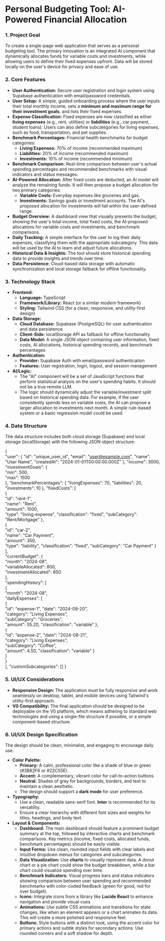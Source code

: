 # **Personal Budgeting Tool: AI-Powered Financial Allocation**

### **1\. Project Goal**

To create a single-page web application that serves as a personal budgeting tool. The primary innovation is an integrated AI component that dynamically allocates funds for variable costs and investments, while allowing users to define their fixed expenses upfront. Data will be stored locally on the user's device for privacy and ease of use.

### **2\. Core Features**

* **User Authentication:** Secure user registration and login system using Supabase authentication with email/password credentials.
* **User Setup:** A simple, guided onboarding process where the user inputs their total monthly income, sets a **minimum and maximum range for their investment goals**, and lists their fixed expenses.  
* **Expense Classification:** Fixed expenses are now classified as either **living expenses** (e.g., rent, utilities) or **liabilities** (e.g., car payment, student loans). Users can also define subcategories for living expenses, such as food, transportation, and pet supplies.  
* **Benchmark Percentages:** Financial health benchmarks for budget categories:
  * **Living Expenses:** 70% of income (recommended maximum)
  * **Liabilities:** 20% of income (recommended maximum)
  * **Investments:** 10% of income (recommended minimum)
* **Benchmark Comparison:** Real-time comparison between user's actual spending percentages and recommended benchmarks with visual indicators and status messages.
* **AI-Powered Allocation:** After fixed costs are deducted, an AI model will analyze the remaining funds. It will then propose a budget allocation for two primary categories:  
  * **Variable Costs:** Everyday expenses like groceries and gas.  
  * **Investments:** Savings goals or investment accounts. The AI's proposed allocation for investments will fall within the user-defined range.  
* **Budget Overview:** A dashboard view that visually presents the budget, showing the user's total income, total fixed costs, the AI-proposed allocations for variable costs and investments, and benchmark comparisons.
* **Daily Tracking:** A simple interface for the user to log their daily expenses, classifying them with the appropriate subcategory. This data will be used by the AI to learn and adjust future allocations.  
* **Historical Data & Insights:** The tool should store historical spending data to provide insights and trends over time.
* **Data Persistence:** Cloud-based data storage with automatic synchronization and local storage fallback for offline functionality.

### **3\. Technology Stack**

* **Frontend:**  
  * **Language:** TypeScript  
  * **Framework/Library:** React (or a similar modern framework)  
  * **Styling:** Tailwind CSS (for a clean, responsive, and utility-first design)  
* **Data Storage:**  
  * **Cloud Database:** Supabase (PostgreSQL) for user authentication and data persistence
  * **Client-Side:** localStorage API as fallback for offline functionality
  * **Data Model:** A single JSON object containing user information, fixed costs, AI allocations, historical spending records, and benchmark percentages
* **Authentication:**  
  * **Provider:** Supabase Auth with email/password authentication
  * **Features:** User registration, login, logout, and session management
* **AI/Logic:**  
  * The "AI" component will be a set of JavaScript functions that perform statistical analysis on the user's spending habits. It should not be a true remote LLM.  
  * The logic should dynamically adjust the variable/investment split based on historical spending data. For example, if the user consistently spends less on variable costs, the AI can propose a larger allocation to investments next month. A simple rule-based system or a basic regression model could be used.

### **4\. Data Structure**

The data structure includes both cloud storage (Supabase) and local storage (localStorage) with the following JSON object structure:

{  
  "user": {
    "id": "unique\_user\_id",
    "email": "user@example.com",
    "name": "User Name",
    "createdAt": "2024-01-01T00:00:00.000Z"
  },
  "income": 3000,  
  "investmentGoals": {  
    "min": 500,  
    "max": 1500  
  },
  "benchmarkPercentages": {
    "livingExpenses": 70,
    "liabilities": 20,
    "investments": 10
  },
  "fixedCosts": \[  
    {  
      "id": "rent-1",  
      "name": "Rent",  
      "amount": 1000,  
      "type": "living-expense",
      "classification": "fixed",
      "subCategory": "Rent/Mortgage"
    },  
    {  
      "id": "car-2",  
      "name": "Car Payment",  
      "amount": 350,  
      "type": "liability",
      "classification": "fixed",
      "subCategory": "Car Payment"
    }  
  \],  
  "currentBudget": {  
    "month": "2024-08",  
    "variableAllocated": 800,  
    "investmentAllocated": 850  
  },  
  "spendingHistory": \[  
    {  
      "month": "2024-08",  
      "dailyExpenses": \[  
        {  
          "id": "expense-1",
          "date": "2024-08-20",  
          "category": "Living Expenses",  
          "subCategory": "Groceries",  
          "amount": 55.20,
          "classification": "variable"
        },  
        {  
          "id": "expense-2",
          "date": "2024-08-21",  
          "category": "Living Expenses",  
          "subCategory": "Coffee",  
          "amount": 4.50,
          "classification": "variable"
        }  
      \]  
    }  
  \],
  "customSubcategories": []
}

### **5\. UI/UX Considerations**

* **Responsive Design:** The application must be fully responsive and work seamlessly on desktop, tablet, and mobile devices using Tailwind's utility-first approach.  
* **V0 Compatibility:** The final application should be designed to be deployable on the V0 platform, which means adhering to standard web technologies and using a single-file structure if possible, or a simple component-based structure.

### **6\. UI/UX Design Specification**

The design should be clean, minimalist, and engaging to encourage daily use.

* **Color Palette:**  
  * **Primary:** A calm, professional color like a shade of blue or green (\#3B82F6 or \#22C55E).  
  * **Accent:** A complementary, vibrant color for call-to-action buttons.  
  * **Neutral:** Shades of grey for backgrounds, borders, and text to maintain a clean aesthetic.  
  * The design should support a **dark mode** for user preference.  
* **Typography:**  
  * Use a clean, readable sans-serif font. **Inter** is recommended for its versatility.  
  * Ensure a clear hierarchy with different font sizes and weights for titles, headings, and body text.  
* **Layout & Components:**  
  * **Dashboard:** The main dashboard should feature a prominent budget summary at the top, followed by interactive charts and benchmark comparisons. Key metrics (income, fixed costs, allocated funds, benchmark percentages) should be easily visible.  
  * **Input Forms:** Use clean, rounded input fields with clear labels and intuitive dropdown menus for categories and subcategories.  
  * **Data Visualization:** Use **charts** to visually represent data. A donut chart or a pie chart could show the budget breakdown, while a bar chart could visualize spending over time.  
  * **Benchmark Indicators:** Visual progress bars and status indicators showing comparison between user spending and recommended benchmarks with color-coded feedback (green for good, red for over budget).
  * **Icons:** Integrate icons from a library like **Lucide React** to enhance navigation and provide visual cues.  
  * **Animations:** Use subtle CSS animations and transitions for state changes, like when an element appears or a chart animates its data. This will create a more polished and responsive feel.  
  * **Buttons:** Style buttons with a distinct look, using the accent color for primary actions and subtle styles for secondary actions. Use rounded corners and a soft shadow for depth.